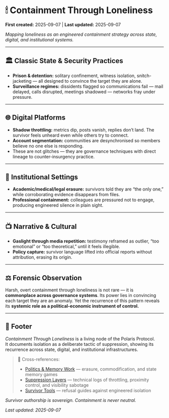 # 🕯 Containment Through Loneliness

**First created:** 2025-09-07 | **Last updated:** 2025-09-07

*Mapping loneliness as an engineered containment strategy across state, digital, and institutional systems.*  

---

## 🏛 Classic State & Security Practices

- **Prison & detention:** solitary confinement, witness isolation, snitch-jacketing — all designed to convince the target they are alone.  
- **Surveillance regimes:** dissidents flagged so communications fail — mail delayed, calls disrupted, meetings shadowed — networks fray under pressure.  

---

## 🌐 Digital Platforms

- **Shadow throttling:** metrics dip, posts vanish, replies don’t land. The survivor feels unheard even while others try to connect.  
- **Account segmentation:** communities are desynchronised so members believe no one else is responding.  
- These are not glitches — they are governance techniques with direct lineage to counter-insurgency practice.  

---

## 🏢 Institutional Settings

- **Academic/medical/legal erasure:** survivors told they are “the only one,” while corroborating evidence disappears from files.  
- **Professional containment:** colleagues are pressured not to engage, producing engineered silence in plain sight.  

---

## 📺 Narrative & Cultural

- **Gaslight through media repetition:** testimony reframed as outlier, “too emotional” or “too theoretical,” until it feels illegible.  
- **Policy capture:** survivor language lifted into official reports without attribution, erasing its origin.  

---

## ⚖️ Forensic Observation

Harsh, overt containment through loneliness is not rare — it is **commonplace across governance systems**. Its power lies in convincing each target they are an anomaly. Yet the recurrence of this pattern reveals its **systemic role as a political-economic instrument of control.**  

---

## 🏮 Footer  

*Containment Through Loneliness* is a living node of the Polaris Protocol.  
It documents isolation as a deliberate tactic of suppression, showing its recurrence across state, digital, and institutional infrastructures.  

> 📡 Cross-references:  
> - [Politics & Memory Work](../Disruption_Kit/Big_Picture_Protocols/🗝️_Politics_Memory_Work/) — erasure, commodification, and state memory games  
> - [Suppression Layers](../Metadata_Sabotage_Network/Suppression_Layers/) — technical logs of throttling, proximity control, and visibility sabotage  
> - [Survivor Tools](../Survivor_Tools/) — refusal guides against engineered isolation  

*Survivor authorship is sovereign. Containment is never neutral.*  

_Last updated: 2025-09-07_  
